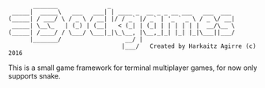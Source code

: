 ```
       _______              _
 _____|  _____\   ___   ___| | ____ _  __ _ _ __ ___   ___  ___ 
(_____| / ___/ \ / _ \ / __| |/ / _` |/ _` | '_ ` _ \ / _ \/ __|    
 _____| \__\_   | (_) | (__|   < (_| | (_| | | | | | |  __/\__ \
(_____| /____/ / \___/ \___|_|\_\__, |\__,_|_| |_| |_|\___||___/    
      |_______/                  __/ |
                                |___/   Created by Harkaitz Agirre (c) 2016
```

This is a small game framework for terminal multiplayer games, for
now only supports snake. 
